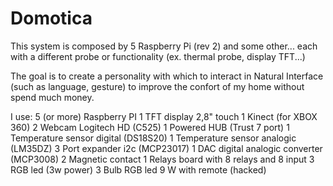 Domotica
========
This system is composed by 5 Raspberry Pi (rev 2) and some other...
each with a different probe or functionality (ex. thermal probe, display TFT...)


The goal is to create a personality with which to interact in Natural Interface (such as language, gesture) to improve the 
confort of my home without spend much money.

I use:
5 (or more) Raspberry PI
1 TFT display 2,8" touch
1 Kinect (for XBOX 360)
2 Webcam Logitech HD (C525)
1 Powered HUB (Trust 7 port)
1 Temperature sensor digital (DS18S20)
1 Temperature sensor analogic (LM35DZ)
3 Port expander i2c  (MCP23017)
1 DAC digital analogic converter (MCP3008)
2 Magnetic contact 
1 Relays board with 8 relays and 8 input 
3 RGB led  (3w power)
3 Bulb RGB led 9 W with remote (hacked)

